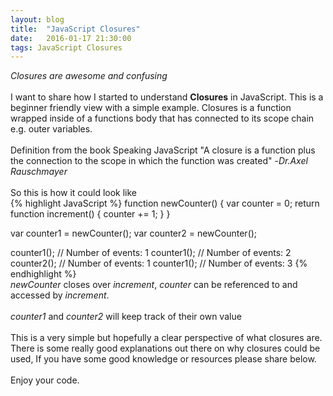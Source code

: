 ```yaml
---
layout: blog
title:  "JavaScript Closures"
date:   2016-01-17 21:30:00
tags: JavaScript Closures
---
```


<i>Closures are awesome and confusing</i>
<br/>
<br/>
I want to share how I started to understand <strong>Closures</strong> in JavaScript.
This is a beginner friendly view with a simple example.
Closures is a function wrapped inside of a functions body that has connected to its scope chain e.g. outer variables.
<br/>
<br/>
Definition from the book Speaking JavaScript "A closure is a function plus the connection to the scope in which the function was created" -<i>Dr.Axel Rauschmayer</i>
<br/>
<br/>
So this is how it could look like
<br/>
{% highlight JavaScript %}
function newCounter() {
  var counter = 0;
   return function increment() {
    counter += 1;
   }
}

var counter1 = newCounter();
var counter2 = newCounter();

counter1(); // Number of events: 1
counter1(); // Number of events: 2
counter2(); // Number of events: 1
counter1(); // Number of events: 3
{% endhighlight %}
<br/>
<i>newCounter</i> closes over <i>increment</i>, <i>counter</i> can be referenced to and accessed by <i>increment</i>.
<br/>
<br/>
<i>counter1</i> and <i>counter2</i> will keep track of their own value
<br/>
<br/>
This is a very simple but hopefully a clear perspective of what closures are.
<br/>
There is some really good explanations out there on why closures could be used, If you have some good knowledge or resources please share below.
<br/>
<br/>
Enjoy your code.
